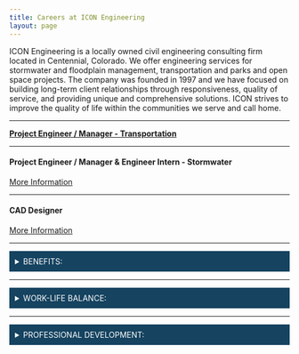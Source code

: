 ```yaml
---
title: Careers at ICON Engineering
layout: page
---
```


ICON Engineering is a locally owned civil engineering consulting firm located in Centennial, Colorado. We offer engineering services for stormwater and floodplain management, transportation and parks and open space projects. The company was founded in 1997 and we have focused on building long-term client relationships through responsiveness, quality of service, and providing unique and comprehensive solutions. ICON strives to improve the quality of life within the communities we serve and call home.


<hr>


<a href="/careers/JobPost_test" target="_blank"> <b>Project Engineer / Manager - Transportation</b></a>


<hr>


#### Project Engineer /  Manager & Engineer Intern - Stormwater
<td><a href="https://iconeng.s3-us-west-2.amazonaws.com/pdfs/Careers/PE_EI_Stormwater_FINAL_2020.pdf" target="_blank"> More Information </a></td>

<hr>


#### CAD Designer
<td><a href="https://iconeng.s3-us-west-2.amazonaws.com/pdfs/Careers/CAD_FINAL_2020.pdf" target="_blank"> More Information </a></td>

<hr>


<div style="background-color:#154360;color:#FDFEFE;padding:10px;">
  <details>
  <summary style="color:#FDFEFE; font-style:bold;">BENEFITS:</summary>

  The benefit of working for a growing firm with 30+ employees is the opportunity to make a difference, work on a variety of projects, affect company culture, and implement positive change. Our rewards package includes a competitive salary with professional/career growth opportunities, medical/dental/vision/life/disability insurance, 8 paid holidays, accruing PTO, 401(k), performance-based bonuses, and fees paid for professional society participation.

  </details>
</div>

<hr>


<div style="background-color:#154360;color:#FDFEFE;padding:10px;">
  <details>
  <summary style="color:#FDFEFE; font-style:bold;">WORK-LIFE BALANCE:</summary>

  With ICON’s flex-time work environment, we work 4.5 days a week (four 9-hour days and a half day on Friday). You also have the option to work two of those days from a home office. At ICON, you will enjoy interacting with good people, collaborate in engaging design conversations, socialize at various company sponsored and social events (including happy hours, bowling, chili cook-off, super bowl squares, holiday parties, and season tickets to Rockies games), become involved with internal committees, and it’s important to us that you work toward achieving your personal and career goals.

  </details>
</div>

<hr>


 <div style="background-color:#154360;color:#FDFEFE;padding:10px;">
   <details>
   <summary style="color:#FDFEFE; font-style:bold;">PROFESSIONAL DEVELOPMENT:</summary>

   To help our staff stay current in our industry, we provide monthly “lunch and learn” sessions in the office to provide staff the opportunity to do exactly that: have lunch together and learn something new! We also pay for membership dues to professional organizations and attendance at professional conferences/seminars.

   </details>
 </div>
